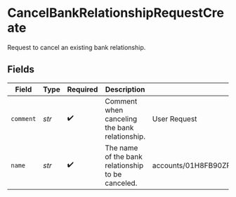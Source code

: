 # CancelBankRelationshipRequestCreate

Request to cancel an existing bank relationship.


## Fields

| Field                                                                          | Type                                                                           | Required                                                                       | Description                                                                    | Example                                                                        |
| ------------------------------------------------------------------------------ | ------------------------------------------------------------------------------ | ------------------------------------------------------------------------------ | ------------------------------------------------------------------------------ | ------------------------------------------------------------------------------ |
| `comment`                                                                      | *str*                                                                          | :heavy_check_mark:                                                             | Comment when canceling the bank relationship.                                  | User Request                                                                   |
| `name`                                                                         | *str*                                                                          | :heavy_check_mark:                                                             | The name of the bank relationship to be canceled.                              | accounts/01H8FB90ZRRFWXB4XC2JPJ1D4Y/bankRelationships/651ef9de0dee00240813e60e |